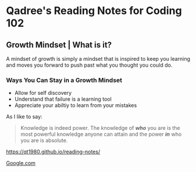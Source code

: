 # Qadree's Reading Notes for Coding 102


## Growth Mindset | What is it? 

A mindset of growth is simply a mindset that is inspired to keep you learning and moves you forward to push past what you thought you could do.

### **Ways You Can Stay in a Growth Mindset**
*  Allow for self discovery
*  Understand that failure is a learning tool
*  Appreciate your abiltiy to learn from your mistakes

As I like to say:
> Knowledge is indeed power. 
> The knowledge of **_who_** you are is the most powerful knowledge anyone can attain and the power **_in_** who you are is absolute.

https://qt1980.github.io/reading-notes/

[Google.com](http://google.com)
